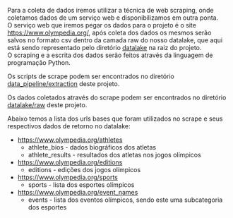 Para a coleta de dados iremos utilizar a técnica de web scraping, onde coletamos dados de um serviço web e disponibilizamos em outra ponta.   
O serviço web que iremos pegar os dados para o projeto é o site https://www.olympedia.org/, após coleta dos dados os mesmos serão salvos no formato csv dentro da camada raw do nosso datalake, que aqui está sendo representado pelo diretório [datalake](../datalake) na raiz do projeto.   
O scraping e a escrita dos dados serão feitos através da linguagem de programação Python.   

Os scripts de scrape podem ser encontrados no diretório [data_pipeline/extraction](../data_pipeline/extraction/) deste projeto.

Os dados coletados através do scrape podem ser encontrados no diretório [datalake/raw](../datalake/raw) deste projeto.

Abaixo temos a lista dos urls bases que foram utilizados no scrape e seus respectivos dados de retorno no datalake:

- https://www.olympedia.org/athletes
  - athlete_bios - dados biográficos dos atletas
  - athlete_results - resultados dos atletas nos jogos olímpicos
- https://www.olympedia.org/editions
  - editions - edições dos jogos olímpicos
- https://www.olympedia.org/sports
  - sports - lista dos esportes olímpicos
- https://www.olympedia.org/event_names
  - events - lista dos eventos olímpicos, sendo este uma subcategoria dos esportes
